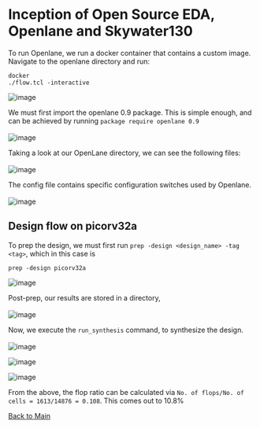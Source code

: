 # Inception of Open Source EDA, Openlane and Skywater130

To run Openlane, we run a docker container that contains a custom image.
Navigate to the openlane directory and run:
```
docker
./flow.tcl -interactive
```
![image](https://github.com/Advaith-RN/pes_PhysicalDesignExploration/assets/77977360/8fc763ed-68a8-4dfb-b221-234a1560fcc1)

We must first import the openlane 0.9 package. This is simple enough, and can be achieved by running ```package require openlane 0.9```
<br><br>
![image](https://github.com/Advaith-RN/pes_PhysicalDesignExploration/assets/77977360/6c7b6907-7360-4e8e-96e7-128e1096423d)

Taking a look at our OpenLane directory, we can see the following files: 
<br><br>
![image](https://github.com/Advaith-RN/pes_PhysicalDesignExploration/assets/77977360/a549045a-08e1-451f-8231-404900e72a65)

The config file contains specific configuration switches used by Openlane.
<br><br>
![image](https://github.com/Advaith-RN/pes_PhysicalDesignExploration/assets/77977360/d5ed00f1-0b20-4198-bc66-9a1809f9ef75)

## Design flow on picorv32a

To prep the design, we must first run ```prep -design <design_name> -tag <tag>```, which in this case is
```
prep -design picorv32a
```
![image](https://github.com/Advaith-RN/pes_PhysicalDesignExploration/assets/77977360/664548e5-682e-4eb0-a462-1b3cdcb92abf)

Post-prep, our results are stored in a directory,
<br><br>
![image](https://github.com/Advaith-RN/pes_PhysicalDesignExploration/assets/77977360/c8e30e52-bc5b-4980-92a6-ef8a4ff3c5eb)

Now, we execute the ```run_synthesis``` command, to synthesize the design.
<br><br>
![image](https://github.com/Advaith-RN/pes_PhysicalDesignExploration/assets/77977360/88ea3180-596b-4585-8aca-ae092414cf21)


![image](https://github.com/Advaith-RN/pes_PhysicalDesignExploration/assets/77977360/b2ba4726-212c-42c1-8853-cff6596c522f)

![image](https://github.com/Advaith-RN/pes_PhysicalDesignExploration/assets/77977360/015564d3-d61f-479e-a222-1b41005abafc)

From the above, the flop ratio can be calculated via ```No. of flops/No. of cells = 1613/14876 = 0.108```.
This comes out to 10.8%


[Back to Main](https://github.com/Advaith-RN/pes_PhysicalDesignExploration)
